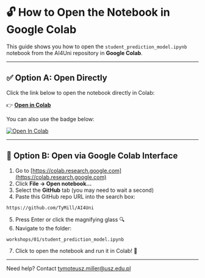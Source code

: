 
# 🔓 How to Open the Notebook in Google Colab

This guide shows you how to open the `student_prediction_model.ipynb` notebook from the AI4Uni repository in **Google Colab**.

---

## ✅ Option A: Open Directly

Click the link below to open the notebook directly in Colab:

👉 [**Open in Colab**](https://colab.research.google.com/github/TyMill/AI4Uni/blob/main/workshops/01/student_prediction_model.ipynb)

You can also use the badge below:

[![Open In Colab](https://colab.research.google.com/assets/colab-badge.svg)](https://colab.research.google.com/github/TyMill/AI4Uni/blob/main/workshops/01/student_prediction_model.ipynb)

---

## 🔧 Option B: Open via Google Colab Interface

1. Go to [https://colab.research.google.com](https://colab.research.google.com)
2. Click **File → Open notebook...**
3. Select the **GitHub** tab (you may need to wait a second)
4. Paste this GitHub repo URL into the search box:

```
https://github.com/TyMill/AI4Uni
```

5. Press Enter or click the magnifying glass 🔍
6. Navigate to the folder:

```
workshops/01/student_prediction_model.ipynb
```

7. Click to open the notebook and run it in Colab! 🚀

---

Need help? Contact tymoteusz.miller@usz.edu.pl
